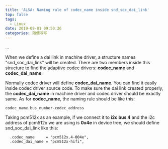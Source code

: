 ```yaml
---
title: 'ALSA: Naming rule of codec_name inside snd_soc_dai_link'
top: false
tags:
  - Linux
date: 2019-09-01 09:50:26
categories: 随便写写
---
```

...
<!--more-->

When we define a dai link in machine driver, a structure names "snd_soc_dai_link" will be created. There are two members inside this structure to find the adaptive codec drivers: **codec_name** and **codec_dai_name**. 

Normally codec driver will define **codec_dai_name**. You can find it easily inside codec driver source code. To make sure the dai link created properly, the **codec_dai_name** in machine driver and codec driver should be exactly same. As for **codec_name**, the naming rule should be like this:

```
codec_name.bus_number-codec_address
```

Taking pcm512x as an example, if we connect it to **i2c bus 4** and the i2c address of pcm512x we are using is **0x4e** in device tree, we should define snd_soc_dai_link like this:

```
  .codec_name     = "pcm512x.4-004e",
  .codec_dai_name = "pcm512x-hifi",
```



